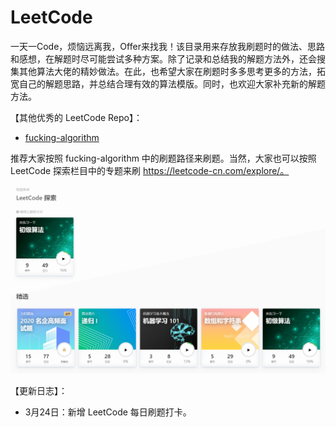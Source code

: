 # LeetCode
一天一Code，烦恼远离我，Offer来找我！该目录用来存放我刷题时的做法、思路和感想，在解题时尽可能尝试多种方案。除了记录和总结我的解题方法外，还会搜集其他算法大佬的精妙做法。在此，也希望大家在刷题时多多思考更多的方法，拓宽自己的解题思路，并总结合理有效的算法模版。同时，也欢迎大家补充新的解题方法。

【其他优秀的 LeetCode Repo】：
- [fucking-algorithm](https://github.com/labuladong/fucking-algorithm)

推荐大家按照 fucking-algorithm 中的刷题路径来刷题。当然，大家也可以按照 LeetCode 探索栏目中的专题来刷 https://leetcode-cn.com/explore/。

![LeetCode 探索界面](https://raw.githubusercontent.com/clvsit/markdown-image/master/leetcode/20200321151506.png)

【更新日志】：
- 3月24日：新增 LeetCode 每日刷题打卡。